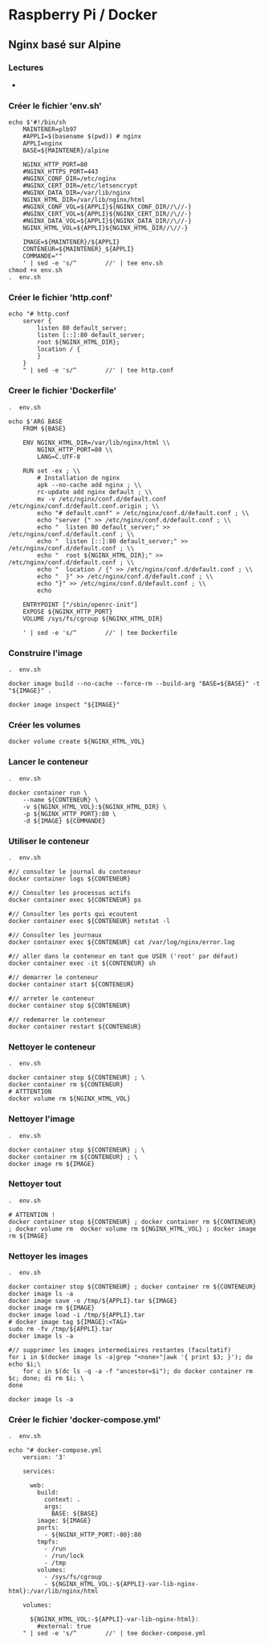 #  Raspberry Pi / Docker

## Nginx basé sur Alpine

### Lectures

* 

### Créer le fichier 'env.sh' 

    echo $'#!/bin/sh
        MAINTENER=plb97
        #APPLI=$(basename $(pwd)) # nginx
        APPLI=nginx
        BASE=${MAINTENER}/alpine
        
        NGINX_HTTP_PORT=80
        #NGINX_HTTPS_PORT=443
        #NGINX_CONF_DIR=/etc/nginx
        #NGINX_CERT_DIR=/etc/letsencrypt
        #NGINX_DATA_DIR=/var/lib/nginx
        NGINX_HTML_DIR=/var/lib/nginx/html
        #NGINX_CONF_VOL=${APPLI}${NGINX_CONF_DIR//\//-}
        #NGINX_CERT_VOL=${APPLI}${NGINX_CERT_DIR//\//-}
        #NGINX_DATA_VOL=${APPLI}${NGINX_DATA_DIR//\//-}
        NGINX_HTML_VOL=${APPLI}${NGINX_HTML_DIR//\//-}
        
        IMAGE=${MAINTENER}/${APPLI}
        CONTENEUR=${MAINTENER}_${APPLI}
        COMMANDE=""
        ' | sed -e 's/^        //' | tee env.sh
    chmod +x env.sh
    .  env.sh

### Créer le fichier 'http.conf'

    echo "# http.conf
        server {
            listen 80 default_server;
            listen [::]:80 default_server;
            root ${NGINX_HTML_DIR};
            location / {
            }
        }
        " | sed -e 's/^        //' | tee http.conf

### Creer le fichier 'Dockerfile'

    .  env.sh

    echo $'ARG BASE
        FROM ${BASE}
        
        ENV NGINX_HTML_DIR=/var/lib/nginx/html \\
            NGINX_HTTP_PORT=80 \\
            LANG=C.UTF-8
        
        RUN set -ex ; \\
            # Installation de nginx
            apk --no-cache add nginx ; \\
            rc-update add nginx default ; \\
            mv -v /etc/nginx/conf.d/default.conf /etc/nginx/conf.d/default.conf.origin ; \\
            echo "# default.conf" > /etc/nginx/conf.d/default.conf ; \\
            echo "server {" >> /etc/nginx/conf.d/default.conf ; \\
            echo "  listen 80 default_server;" >> /etc/nginx/conf.d/default.conf ; \\
            echo "  listen [::]:80 default_server;" >> /etc/nginx/conf.d/default.conf ; \\
            echo "  root ${NGINX_HTML_DIR};" >> /etc/nginx/conf.d/default.conf ; \\
            echo "  location / {" >> /etc/nginx/conf.d/default.conf ; \\
            echo "  }" >> /etc/nginx/conf.d/default.conf ; \\
            echo "}" >> /etc/nginx/conf.d/default.conf ; \\
            echo
        
        ENTRYPOINT ["/sbin/openrc-init"]
        EXPOSE ${NGINX_HTTP_PORT}
        VOLUME /sys/fs/cgroup ${NGINX_HTML_DIR}
        
        ' | sed -e 's/^        //' | tee Dockerfile

### Construire l'image

    .  env.sh

    docker image build --no-cache --force-rm --build-arg "BASE=${BASE}" -t "${IMAGE}" .

    docker image inspect "${IMAGE}"

### Créer les volumes

    docker volume create ${NGINX_HTML_VOL}

### Lancer le conteneur

    .  env.sh

    docker container run \
        --name ${CONTENEUR} \
        -v ${NGINX_HTML_VOL}:${NGINX_HTML_DIR} \
        -p ${NGINX_HTTP_PORT}:80 \
        -d ${IMAGE} ${COMMANDE}
    
### Utiliser le conteneur

    .  env.sh
    
    #// consulter le journal du conteneur
    docker container logs ${CONTENEUR}

    #// Consulter les processus actifs
    docker container exec ${CONTENEUR} ps

    #// Consulter les ports qui ecoutent
    docker container exec ${CONTENEUR} netstat -l

    #// Consulter les journaux
    docker container exec ${CONTENEUR} cat /var/log/nginx/error.log

    #// aller dans le conteneur en tant que USER ('root' par défaut)
    docker container exec -it ${CONTENEUR} sh

    #// demarrer le conteneur
    docker container start ${CONTENEUR}

    #// arreter le conteneur
    docker container stop ${CONTENEUR}

    #// redemarrer le conteneur
    docker container restart ${CONTENEUR}

### Nettoyer le conteneur

    .  env.sh
    
    docker container stop ${CONTENEUR} ; \
    docker container rm ${CONTENEUR}
    # ATTTENTION
    docker volume rm ${NGINX_HTML_VOL}

### Nettoyer l'image
  
    .  env.sh

    docker container stop ${CONTENEUR} ; \
    docker container rm ${CONTENEUR} ; \
    docker image rm ${IMAGE}

### Nettoyer tout
  
    .  env.sh

    # ATTENTION !
    docker container stop ${CONTENEUR} ; docker container rm ${CONTENEUR} ; docker volume rm  docker volume rm ${NGINX_HTML_VOL} ; docker image rm ${IMAGE}

### Nettoyer les images
  
    .  env.sh

    docker container stop ${CONTENEUR} ; docker container rm ${CONTENEUR}
    docker image ls -a 
    docker image save -o /tmp/${APPLI}.tar ${IMAGE}
    docker image rm ${IMAGE}
    docker image load -i /tmp/${APPLI}.tar
    # docker image tag ${IMAGE}:<TAG>
    sudo rm -fv /tmp/${APPLI}.tar
    docker image ls -a
    
    #// supprimer les images intermediaires restantes (facultatif)
    for i in $(docker image ls -a|grep "<none>"|awk '{ print $3; }'); do echo $i;\
        for c in $(dc ls -q -a -f "ancestor=$i"); do docker container rm $c; done; di rm $i; \
    done

    docker image ls -a


### Créer le fichier 'docker-compose.yml'

    .  env.sh

    echo "# docker-compose.yml
        version: '3'
              
        services:
              
          web:
            build:
              context: .
              args:
                BASE: ${BASE}
            image: ${IMAGE}
            ports:
              - ${NGINX_HTTP_PORT:-80}:80
            tmpfs:
              - /run
              - /run/lock
              - /tmp
            volumes:
              - /sys/fs/cgroup
              - ${NGINX_HTML_VOL:-${APPLI}-var-lib-nginx-html}:/var/lib/nginx/html
              
        volumes:
              
          ${NGINX_HTML_VOL:-${APPLI}-var-lib-nginx-html}:
            #external: true
        " | sed -e 's/^        //' | tee docker-compose.yml
